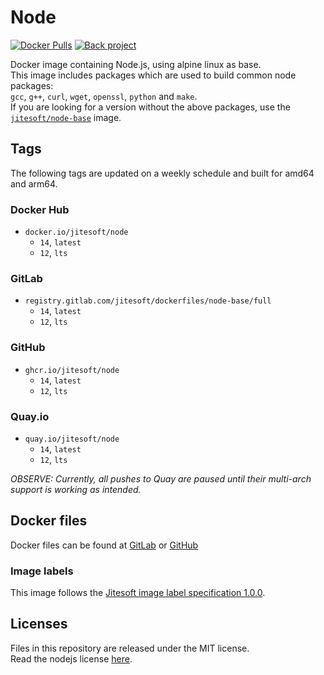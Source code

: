 # Node

[![Docker Pulls](https://img.shields.io/docker/pulls/jitesoft/node.svg)](hhttps://hub.docker.com/r/jitesoft/node)
[![Back project](https://img.shields.io/badge/Open%20Collective-Tip%20the%20devs!-blue.svg)](https://opencollective.com/jitesoft-open-source)

Docker image containing Node.js, using alpine linux as base.  
This image includes packages which are used to build common node packages:  
`gcc`, `g++`, `curl`, `wget`, `openssl`, `python` and `make`.  
If you are looking for a version without the above packages, use the [`jitesoft/node-base`](https://hub.docker.com/repository/docker/jitesoft/node-base) image.

## Tags

The following tags are updated on a weekly schedule and built for amd64 and arm64.

### Docker Hub

* `docker.io/jitesoft/node`
    * `14`, `latest`
    * `12`, `lts`

### GitLab

* `registry.gitlab.com/jitesoft/dockerfiles/node-base/full`
    * `14`, `latest`
    * `12`, `lts`

### GitHub

* `ghcr.io/jitesoft/node`
    * `14`, `latest`
    * `12`, `lts`
    
### Quay.io

* `quay.io/jitesoft/node`
    * `14`, `latest`
    * `12`, `lts`

_OBSERVE: Currently, all pushes to Quay are paused until their multi-arch support is working as intended._  

## Docker files

Docker files can be found at  [GitLab](https://gitlab.com/jitesoft/dockerfiles/node-base) or [GitHub](https://github.com/jitesoft/docker-node-base)

### Image labels

This image follows the [Jitesoft image label specification 1.0.0](https://gitlab.com/snippets/1866155).

## Licenses

Files in this repository are released under the MIT license.  
Read the nodejs license [here](https://github.com/nodejs/node/blob/master/LICENSE).
